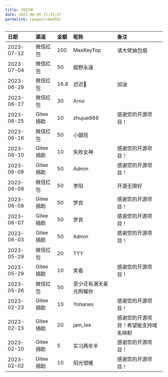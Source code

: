 ```yaml
---
title: 2023年
date: 2023-06-09 21:33:17
permalink: /pages/cded59/
---
```


| 日期         | 渠道 | 金额 |昵称| 备注               |
|:-----------|:---|:---|:-|:-----------------|
| 2023-07-12 |微信红包| 100 |MaxKeyTop| 请大佬抽包烟               |
| 2023-07-04 |微信红包| 50 |姫野永遠|                |
| 2023-06-29 |微信红包| 16.8 |迟迟🌱| 加油               |
| 2023-06-27 |微信红包| 30 |Arno|                  |
| 2023-06-25 |Gitee捐助| 10 |zhujue888| 感谢您的开源项目！        |
| 2023-06-16 |微信红包| 50  |小跟班|                  |
| 2023-06-10 |Gitee捐助| 10 |失败女神| 感谢您的开源项目！        |
| 2023-06-09 |Gitee捐助| 50 |Admin| 感谢您的开源项目！        |
| 2023-06-09 |微信红包| 50 |李阳| 开源无限好            |
| 2023-06-09 |Gitee捐助| 50 |罗宾| 感谢您的开源项目！        |
| 2023-06-07 |Gitee捐助| 50 |罗宾| 感谢您的开源项目！        |
| 2023-06-03 |Gitee捐助| 50 |Admin| 感谢您的开源项目！        |
| 2023-05-29 |微信红包| 20 |TYY|                  |
| 2023-05-29 |Gitee捐助| 10 |笑看| 感谢您的开源项目！        |
| 2023-05-26 |微信红包| 50 |至少还有满天星光照耀你|                  |
| 2023-02-23 |Gitee捐助| 10 |Yohanes| 感谢您的开源项目！	       |
| 2023-02-23 |Gitee捐助| 20 |jam_lee| 感谢您的开源项目！希望能支持域名映射|
| 2023-02-10 |Gitee捐助| 5  |实习两年半| 感谢您的开源项目！        |
| 2023-02-02 |Gitee捐助| 10 |阳光很暖| 感谢您的开源项目！        |
